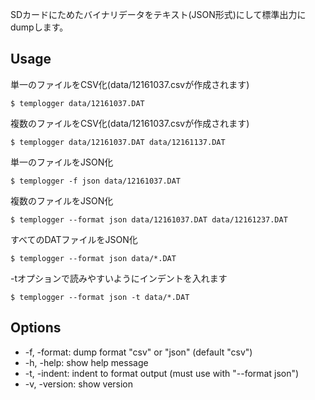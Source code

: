SDカードにためたバイナリデータをテキスト(JSON形式)にして標準出力にdumpします。

## Usage
単一のファイルをCSV化(data/12161037.csvが作成されます)

```
$ templogger data/12161037.DAT
```

複数のファイルをCSV化(data/12161037.csvが作成されます)

```
$ templogger data/12161037.DAT data/12161137.DAT
```

単一のファイルをJSON化

```
$ templogger -f json data/12161037.DAT
```

複数のファイルをJSON化

```
$ templogger --format json data/12161037.DAT data/12161237.DAT
```

すべてのDATファイルをJSON化

```
$ templogger --format json data/*.DAT
```

-tオプションで読みやすいようにインデントを入れます

```
$ templogger --format json -t data/*.DAT
```

## Options
* -f, -format: dump format "csv" or "json" (default "csv")
* -h, -help: show help message
* -t, -indent: indent to format output (must use with "--format json")
* -v, -version: show version

